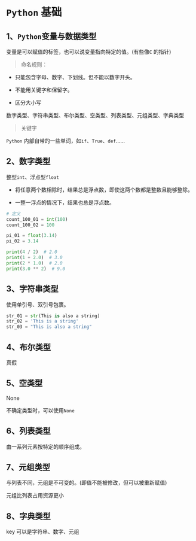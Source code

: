 # `Python` 基础

## 1、`Python`变量与数据类型

变量是可以赋值的标签，也可以说变量指向特定的值。(有些像`C` 的指针)

> 命名规则：

- 只能包含字母、数字、下划线。但不能以数字开头。

- 不能用关键字和保留字。

- 区分大小写

数字类型、字符串类型、布尔类型、空类型、列表类型、元组类型、字典类型

> 关键字

`Python` 内部自带的一些单词，如`if`、`True`、`def`......

## 2、数字类型

整型`int`、浮点型`float`

- 将任意两个数相除时，结果总是浮点数，即使这两个数都是整数且能够整除。

- 一整一浮点的情况下，结果也总是浮点数。

```python
# 定义
count_100_01 = int(100)
count_100_02 = 100

pi_01 = float(3.14)
pi_02 = 3.14

print(4 / 2)  # 2.0
print(1 + 2.0)  # 3.0
print(2 * 1.0)  # 2.0
print(3.0 ** 2)  # 9.0
```

## 3、字符串类型

使用单引号、双引号包裹。

```python
str_01 = str(This is also a string)
str_02 = 'This is a string'
str_03 = "This is also a string"
```

## 4、布尔类型

真假
## 5、空类型
None

不确定类型时，可以使用`None`

## 6、列表类型

由一系列元素按特定的顺序组成。

## 7、元组类型

与列表不同，元组是不可变的。(即值不能被修改，但可以被重新赋值)

元组比列表占用资源更小

## 8、字典类型

key 可以是字符串、数字、元组